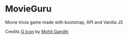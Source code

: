 # MovieGuru
Movie trivia game made with bootstrap, API and Vanilla JS

Credits 
<a href="https://iconscout.com/icons/g" target="_blank">G Icon</a> by <a href="https://iconscout.com/contributors/mcgandhi61" target="_blank">Mohit Gandhi</a>